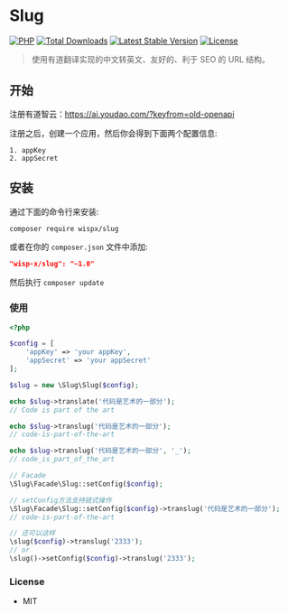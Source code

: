 # Slug

[![PHP](https://img.shields.io/badge/PHP->=5.6-orange.svg)](http://php.net)
[![Total Downloads](https://poser.pugx.org/wispx/slug/downloads)](https://packagist.org/packages/wispx/slug)
[![Latest Stable Version](https://poser.pugx.org/wispx/slug/version)](https://packagist.org/packages/wispx/slug)
[![License](https://poser.pugx.org/wispx/slug/license)](https://packagist.org/packages/wispx/slug)

> 使用有道翻译实现的中文转英文、友好的、利于 SEO 的 URL 结构。

## 开始

注册有道智云：https://ai.youdao.com/?keyfrom=old-openapi

注册之后，创建一个应用，然后你会得到下面两个配置信息:
```
1. appKey
2. appSecret
```

## 安装

通过下面的命令行来安装:

```bash
composer require wispx/slug
```
或者在你的 `composer.json` 文件中添加:

```json
"wisp-x/slug": "~1.0"
```
然后执行 `composer update`

### 使用

```php
<?php

$config = [
    'appKey' => 'your appKey',
    'appSecret' => 'your appSecret'
];

$slug = new \Slug\Slug($config);

echo $slug->translate('代码是艺术的一部分');
// Code is part of the art

echo $slug->translug('代码是艺术的一部分');
// code-is-part-of-the-art

echo $slug->translug('代码是艺术的一部分', '_');
// code_is_part_of_the_art

// Facade
\Slug\Facade\Slug::setConfig($config);

// setConfig方法支持链式操作
\Slug\Facade\Slug::setConfig($config)->translug('代码是艺术的一部分');
// code-is-part-of-the-art

// 还可以这样
\slug($config)->translug('2333');
// or
\slug()->setConfig($config)->translug('2333');
```

### License

- MIT
